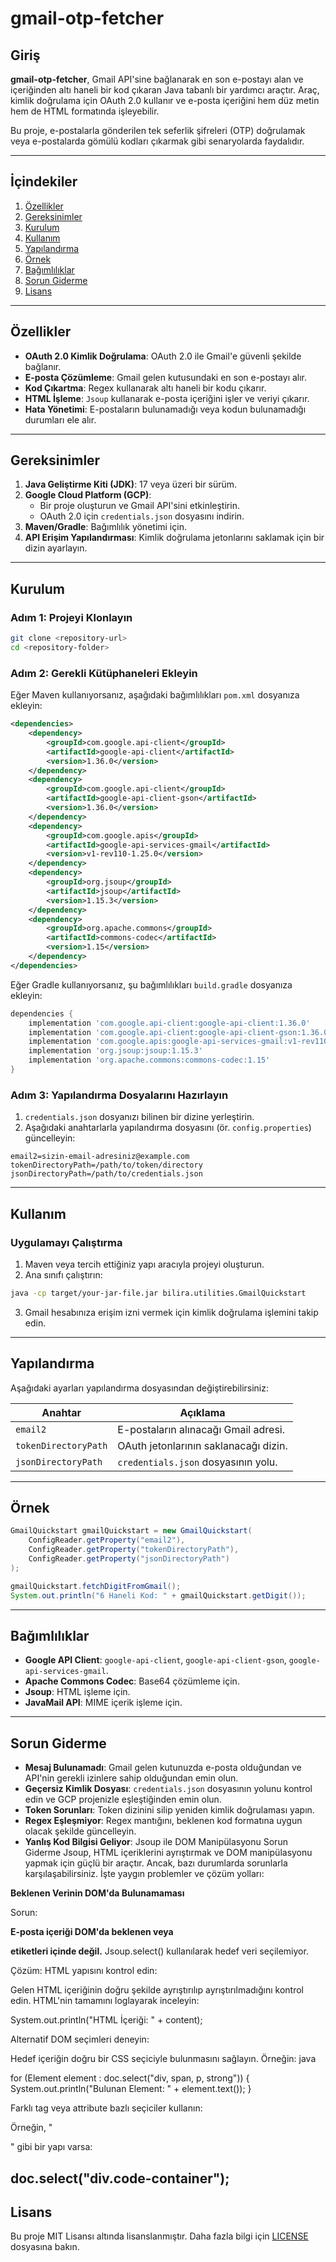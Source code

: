# gmail-otp-fetcher

## Giriş

**gmail-otp-fetcher**, Gmail API'sine bağlanarak en son e-postayı alan ve içeriğinden altı haneli bir kod çıkaran Java tabanlı bir yardımcı araçtır. Araç, kimlik doğrulama için OAuth 2.0 kullanır ve e-posta içeriğini hem düz metin hem de HTML formatında işleyebilir.

Bu proje, e-postalarla gönderilen tek seferlik şifreleri (OTP) doğrulamak veya e-postalarda gömülü kodları çıkarmak gibi senaryolarda faydalıdır.

---

## İçindekiler

1. [Özellikler](#özellikler)
2. [Gereksinimler](#gereksinimler)
3. [Kurulum](#kurulum)
4. [Kullanım](#kullanım)
5. [Yapılandırma](#yapılandırma)
6. [Örnek](#örnek)
7. [Bağımlılıklar](#bağımlılıklar)
8. [Sorun Giderme](#sorun-giderme)
9. [Lisans](#lisans)

---

## Özellikler

- **OAuth 2.0 Kimlik Doğrulama**: OAuth 2.0 ile Gmail'e güvenli şekilde bağlanır.
- **E-posta Çözümleme**: Gmail gelen kutusundaki en son e-postayı alır.
- **Kod Çıkartma**: Regex kullanarak altı haneli bir kodu çıkarır.
- **HTML İşleme**: `Jsoup` kullanarak e-posta içeriğini işler ve veriyi çıkarır.
- **Hata Yönetimi**: E-postaların bulunamadığı veya kodun bulunamadığı durumları ele alır.

---

## Gereksinimler

1. **Java Geliştirme Kiti (JDK)**: 17 veya üzeri bir sürüm.
2. **Google Cloud Platform (GCP)**:
   - Bir proje oluşturun ve Gmail API'sini etkinleştirin.
   - OAuth 2.0 için `credentials.json` dosyasını indirin.
3. **Maven/Gradle**: Bağımlılık yönetimi için.
4. **API Erişim Yapılandırması**: Kimlik doğrulama jetonlarını saklamak için bir dizin ayarlayın.

---

## Kurulum

### Adım 1: Projeyi Klonlayın

```bash
git clone <repository-url>
cd <repository-folder>
```

### Adım 2: Gerekli Kütüphaneleri Ekleyin

Eğer Maven kullanıyorsanız, aşağıdaki bağımlılıkları `pom.xml` dosyanıza ekleyin:

```xml
<dependencies>
    <dependency>
        <groupId>com.google.api-client</groupId>
        <artifactId>google-api-client</artifactId>
        <version>1.36.0</version>
    </dependency>
    <dependency>
        <groupId>com.google.api-client</groupId>
        <artifactId>google-api-client-gson</artifactId>
        <version>1.36.0</version>
    </dependency>
    <dependency>
        <groupId>com.google.apis</groupId>
        <artifactId>google-api-services-gmail</artifactId>
        <version>v1-rev110-1.25.0</version>
    </dependency>
    <dependency>
        <groupId>org.jsoup</groupId>
        <artifactId>jsoup</artifactId>
        <version>1.15.3</version>
    </dependency>
    <dependency>
        <groupId>org.apache.commons</groupId>
        <artifactId>commons-codec</artifactId>
        <version>1.15</version>
    </dependency>
</dependencies>
```

Eğer Gradle kullanıyorsanız, şu bağımlılıkları `build.gradle` dosyanıza ekleyin:

```gradle
dependencies {
    implementation 'com.google.api-client:google-api-client:1.36.0'
    implementation 'com.google.api-client:google-api-client-gson:1.36.0'
    implementation 'com.google.apis:google-api-services-gmail:v1-rev110-1.25.0'
    implementation 'org.jsoup:jsoup:1.15.3'
    implementation 'org.apache.commons:commons-codec:1.15'
}
```

### Adım 3: Yapılandırma Dosyalarını Hazırlayın

1. `credentials.json` dosyanızı bilinen bir dizine yerleştirin.
2. Aşağıdaki anahtarlarla yapılandırma dosyasını (ör. `config.properties`) güncelleyin:

```
email2=sizin-email-adresiniz@example.com
tokenDirectoryPath=/path/to/token/directory
jsonDirectoryPath=/path/to/credentials.json
```

---

## Kullanım

### Uygulamayı Çalıştırma

1. Maven veya tercih ettiğiniz yapı aracıyla projeyi oluşturun.
2. Ana sınıfı çalıştırın:

```bash
java -cp target/your-jar-file.jar bilira.utilities.GmailQuickstart
```

3. Gmail hesabınıza erişim izni vermek için kimlik doğrulama işlemini takip edin.

---

## Yapılandırma

Aşağıdaki ayarları yapılandırma dosyasından değiştirebilirsiniz:

| Anahtar                | Açıklama                                |
|------------------------|-----------------------------------------|
| `email2`               | E-postaların alınacağı Gmail adresi.    |
| `tokenDirectoryPath`   | OAuth jetonlarının saklanacağı dizin.   |
| `jsonDirectoryPath`    | `credentials.json` dosyasının yolu.    |

---

## Örnek

```java
GmailQuickstart gmailQuickstart = new GmailQuickstart(
    ConfigReader.getProperty("email2"), 
    ConfigReader.getProperty("tokenDirectoryPath"), 
    ConfigReader.getProperty("jsonDirectoryPath")
);

gmailQuickstart.fetchDigitFromGmail();
System.out.println("6 Haneli Kod: " + gmailQuickstart.getDigit());
```

---

## Bağımlılıklar

- **Google API Client**: `google-api-client`, `google-api-client-gson`, `google-api-services-gmail`.
- **Apache Commons Codec**: Base64 çözümleme için.
- **Jsoup**: HTML işleme için.
- **JavaMail API**: MIME içerik işleme için.

---

## Sorun Giderme

- **Mesaj Bulunamadı**: Gmail gelen kutunuzda e-posta olduğundan ve API'nin gerekli izinlere sahip olduğundan emin olun.
- **Geçersiz Kimlik Dosyası**: `credentials.json` dosyasının yolunu kontrol edin ve GCP projenizle eşleştiğinden emin olun.
- **Token Sorunları**: Token dizinini silip yeniden kimlik doğrulaması yapın.
- **Regex Eşleşmiyor**: Regex mantığını, beklenen kod formatına uygun olacak şekilde güncelleyin.
- **Yanlış Kod Bilgisi Geliyor**: Jsoup ile DOM Manipülasyonu Sorun Giderme Jsoup, HTML içeriklerini ayrıştırmak ve DOM manipülasyonu yapmak için güçlü bir araçtır. Ancak, bazı durumlarda sorunlarla karşılaşabilirsiniz. İşte yaygın problemler ve çözüm yolları:

**Beklenen Verinin DOM'da Bulunamaması**

Sorun:

**E-posta içeriği DOM'da beklenen <span> veya <p> etiketleri içinde değil.**
Jsoup.select() kullanılarak hedef veri seçilemiyor.

Çözüm:
HTML yapısını kontrol edin:

Gelen HTML içeriğinin doğru şekilde ayrıştırılıp ayrıştırılmadığını kontrol edin.
HTML'nin tamamını loglayarak inceleyin:

System.out.println("HTML İçeriği: " + content);

Alternatif DOM seçimleri deneyin:

Hedef içeriğin doğru bir CSS seçiciyle bulunmasını sağlayın. Örneğin:
java

for (Element element : doc.select("div, span, p, strong")) {
    System.out.println("Bulunan Element: " + element.text());
}

Farklı tag veya attribute bazlı seçiciler kullanın:

Örneğin, "<div class="code-container">" gibi bir yapı varsa:


doc.select("div.code-container");
---

## Lisans

Bu proje MIT Lisansı altında lisanslanmıştır. Daha fazla bilgi için [LICENSE](LICENSE) dosyasına bakın.
